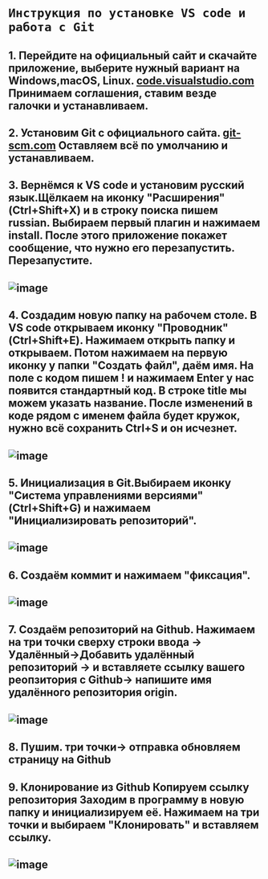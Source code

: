 `Инструкция по установке VS code и работа с Git`
=====================
**1.** Перейдите на официальный сайт и скачайте приложение, выберите нужный вариант на Windows,macOS, Linux.
 [code.visualstudio.com](https://code.visualstudio.com/) 
Принимаем соглашения, ставим везде галочки и устанавливаем.
---
**2.** Установим Git с официального сайта.
 [git-scm.com](https://git-scm.com/downloads) 
Оставляем всё по умолчанию и устанавливаем.
---
**3.** Вернёмся к VS code и установим русский язык.Щёлкаем на иконку "Расширения" (Ctrl+Shift+X) и в строку поиска пишем russian. Выбираем первый плагин и нажимаем install. После этого приложение покажет сообщение, что нужно его перезапустить. Перезапустите.
---
 ![image](https://github.com/tana965/readme/assets/123296012/f4c225d0-83b9-4608-a27a-0ac2d3c499c7)
---
**4.** Создадим новую папку на рабочем столе. В VS code открываем иконку "Проводник" (Ctrl+Shift+E). Нажимаем открыть папку и открываем. Потом нажимаем на первую иконку у папки "Создать файл", даём имя. На поле с кодом пишем ! и нажимаем Enter у нас появится стандартный код. В строке title мы можем указать название. После изменений в коде рядом с именем файла будет кружок, нужно всё сохранить Ctrl+S и он исчезнет.
---
 ![image](https://github.com/tana965/readme/assets/123296012/b8d2a172-201f-4403-a358-1034ba182276)
---
**5.** Инициализация в Git.Выбираем иконку "Система управлениями версиями" (Ctrl+Shift+G) и нажимаем "Инициализировать репозиторий".
---
![image](https://github.com/tana965/readme/assets/123296012/61a462f6-3426-4824-bb3b-c6e0b17296f8)
---
**6.** Создаём коммит и нажимаем "фиксация".
---
![image](https://github.com/tana965/readme/assets/123296012/2b3a3175-6068-4be9-a812-3a65615c8dd1)
---
**7.** Создаём репозиторий на Github. Нажимаем на три точки сверху строки ввода -> Удалённый->Добавить удалённый репозиторий -> и вставляете ссылку вашего реопзитория с Github-> напишите имя удалённого репозитория origin.
---
 ![image](https://github.com/tana965/readme/assets/123296012/10cd3dfe-0d12-499d-a9af-c2a78408f26b)
---
**8.** Пушим.
три точки-> отправка
обновляем страницу на Github
---
**9.** Клонирование из Github
Копируем ссылку репозитория
Заходим в программу в новую папку и инициализируем её.
Нажимаем на три точки и выбираем "Клонировать" и вставляем ссылку.
---
![image](https://github.com/tana965/readme/assets/123296012/02782138-f44c-456c-9126-8f0d9b34975f)
---
 
